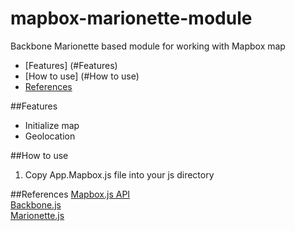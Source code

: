 mapbox-marionette-module
========================

Backbone Marionette based module for working with Mapbox map

* [Features] (#Features)
* [How to use] (#How to use)
* [References](#References)

##Features
* Initialize map
* Geolocation

##How to use

1. Copy App.Mapbox.js file into your js directory


##References
[Mapbox.js API](http://www.mapbox.com/mapbox.js)<br/>
[Backbone.js](http://backbonejs.org/)<br/>
[Marionette.js](http://marionettejs.com/)<br/>

